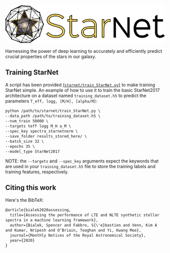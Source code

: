 <img src="https://github.com/Spiffical/StarNet/blob/master/full_logo.png" alt="drawing" width="600"/>

Harnessing the power of deep learning to accurately and efficiently predict crucial properties of the stars in our galaxy.


## Training StarNet

A script has been provided [(`starnet/train_StarNet.py`)](https://github.com/Spiffical/StarNet/blob/master/starnet/train_StarNet.py) to make training StarNet simple. An example of how to use it to train the basic StarNet2017 architecture on a dataset named `training_dataset.h5` to predict the parameters `T_eff, logg, [M/H], [alpha/M]`:

```
python /path/to/starnet/train_StarNet.py \
--data_path /path/to/training_dataset.h5 \
--num_train 50000 \
--targets teff logg M_H a_M \
--spec_key spectra_starnetnorm \
--save_folder results_stored_here/ \
--batch_size 32 \
--epochs 35 \
--model_type StarNet2017
```

NOTE: the `--targets` and `--spec_key` arguments expect the keywords that are used in your `training_dataset.h5` file to store the training labels and training features, respectively.


## Citing this work

Here's the BibTeX:

```
@article{bialek2020assessing,
  title={Assessing the performance of LTE and NLTE synthetic stellar spectra in a machine learning framework},
  author={Bialek, Spencer and Fabbro, S{\'e}bastien and Venn, Kim A and Kumar, Nripesh and O’Briain, Teaghan and Yi, Kwang Moo},
  journal={Monthly Notices of the Royal Astronomical Society},
  year={2020}
}
```

